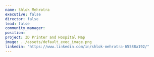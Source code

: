 ```yaml
---
name: Shlok Mehrotra
executive: false
director: false
lead: false
community_manager:   
position:  
project: 3D Printer and Hospital Map
image: ../assets/default_exec_image.png
linkedin: "https://www.linkedin.com/in/shlok-mehrotra-65588a192/"
---
```

